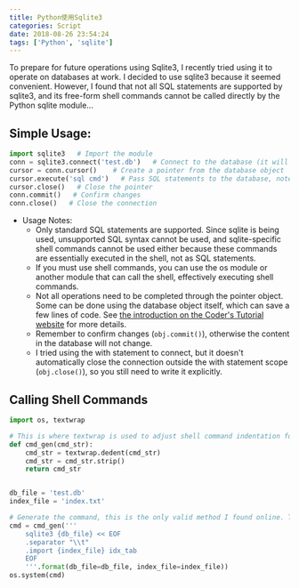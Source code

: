 ```yaml
---
title: Python使用Sqlite3
categories: Script
date: 2018-08-26 23:54:24
tags: ['Python', 'sqlite']
---
```


To prepare for future operations using Sqlite3, I recently tried using it to operate on databases at work. I decided to use sqlite3 because it seemed convenient. However, I found that not all SQL statements are supported by sqlite3, and its free-form shell commands cannot be called directly by the Python sqlite module...

<!-- more -->

## Simple Usage:

```python
import sqlite3   # Import the module
conn = sqlite3.connect('test.db')   # Connect to the database (it will be created if it doesn't exist)
cursor = conn.cursor()    # Create a pointer from the database object
cursor.execute('sql cmd')   # Pass SQL statements to the database, note that operations are not immediately saved/synchronized to the database
cursor.close()   # Close the pointer
conn.commit()   # Confirm changes
conn.close()   # Close the connection
```

- Usage Notes:
    * Only standard SQL statements are supported. Since sqlite is being used, unsupported SQL syntax cannot be used, and sqlite-specific shell commands cannot be used either because these commands are essentially executed in the shell, not as SQL statements.
    * If you must use shell commands, you can use the os module or another module that can call the shell, effectively executing shell commands.
    * Not all operations need to be completed through the pointer object. Some can be done using the database object itself, which can save a few lines of code. See [the introduction on the Coder's Tutorial website](http://www.runoob.com/sqlite/sqlite-python.html) for more details.
    * Remember to confirm changes (`obj.commit()`), otherwise the content in the database will not change.
    * I tried using the with statement to connect, but it doesn't automatically close the connection outside the with statement scope (`obj.close()`), so you still need to write it explicitly.

## Calling Shell Commands

```python
import os, textwrap

# This is where textwrap is used to adjust shell command indentation for better readability when outputting. It's not necessary.
def cmd_gen(cmd_str):
    cmd_str = textwrap.dedent(cmd_str)
    cmd_str = cmd_str.strip()
    return cmd_str


db_file = 'test.db'
index_file = 'index.txt'

# Generate the command, this is the only valid method I found online. The specific meaning will be explained later...
cmd = cmd_gen('''
    sqlite3 {db_file} << EOF
    .separator "\\t"
    .import {index_file} idx_tab
    EOF
    '''.format(db_file=db_file, index_file=index_file))
os.system(cmd)
```
```